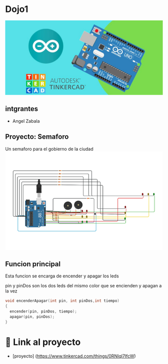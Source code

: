 # Dojo1
![Tinkercad](./img/ArduinoTinkercad.jpg)

## intgrantes
- Angel Zabala

## Proyecto: Semaforo
Un semaforo para el gobierno de la ciudad
![Tinkercad](./img/semaforoArduino.png)
## Funcion principal
Esta funcion se encarga de encender y apagar los leds

pin y pinDos son los dos leds del mismo color que se encienden y apagan a la vez

~~~ C
void encenderApagar(int pin, int pinDos,int tiempo)
{
  encender(pin, pinDos, tiempo);
  apagar(pin, pinDos);
}
~~~

# 🤖 Link al proyecto
- [proyecto] (https://www.tinkercad.com/things/0RNIql7IfcW)
